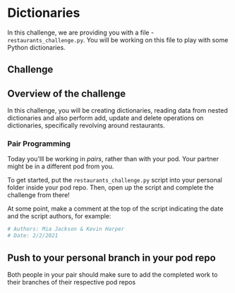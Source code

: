 # Dictionaries

In this challenge, we are providing you with a file - `restaurants_challenge.py`. You will be working on this file to play with some Python dictionaries.

## Challenge

## Overview of the challenge

In this challenge, you will be creating dictionaries, reading data from nested dictionaries and also perform add, update and delete operations on dictionaries, specifically revolving around restaurants.

### Pair Programming

Today you'lll be working in *pairs*, rather than with your pod. Your partner might be in a different pod from you. 


To get started, put the `restaurants_challenge.py` script into your personal folder inside your pod repo. Then, open up the script and complete the challenge from there!

At some point, make a comment at the top of the script indicating the date and the script authors, for example:

```python
# Authors: Mia Jackson & Kevin Harper
# Date: 2/2/2021
```

## Push to your personal branch in your pod repo

Both people in your pair should make sure to add the completed work to their branches of their respective pod repos